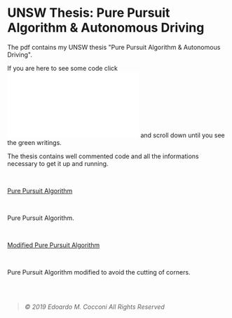 # UNSW Thesis: Pure Pursuit Algorithm & Autonomous Driving

The pdf contains my UNSW thesis "Pure Pursuit Algorithm & Autonomous Driving".

If you are here to see some code click ![here](Pure%20Pursuit%20Algorithm%20%26%20Autonomous%20Driving.pdf) and scroll down until you see the green writings.

The thesis contains well commented code and all the informations necessary to get it up and running.

<br>

[Pure Pursuit Algorithm](Assets/PurePursuit.gif)

<br>

Pure Pursuit Algorithm.

<br>

[Modified Pure Pursuit Algorithm](Assets/ModifiedPurePursuit.gif)

<br>

Pure Pursuit Algorithm modified to avoid the cutting of corners.

<br>
<br>

> *©  2019  Edoardo  M.  Cocconi  All  Rights  Reserved*
